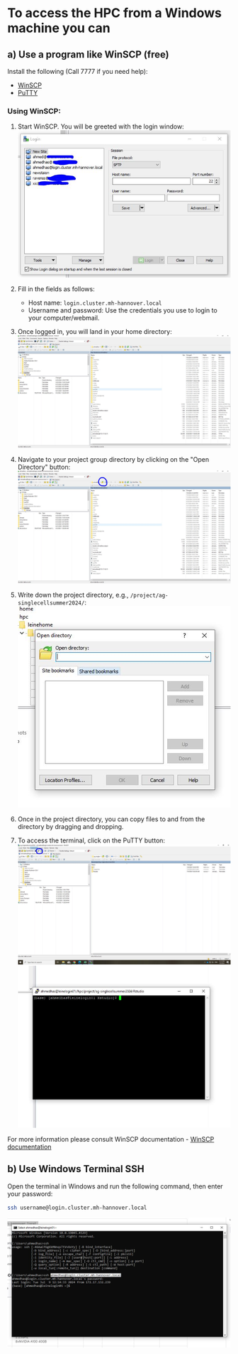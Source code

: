 # To access the HPC from a Windows machine you can

## a) Use a program like WinSCP (free)

Install the following (Call 7777 if you need help):
- [WinSCP](https://winscp.net/eng/download.php)
- [PuTTY](https://www.chiark.greenend.org.uk/~sgtatham/putty/latest.html)

### Using WinSCP:

1. Start WinSCP. You will be greeted with the login window:
![winscp 1](https://github.com/Ahmedalaraby20/MHH-bioinformatics-support-community/raw/main/assets/winscp1.JPG)
   
2. Fill in the fields as follows:
   - Host name: `login.cluster.mh-hannover.local`
   - Username and password: Use the credentials you use to login to your computer/webmail.
   
3. Once logged in, you will land in your home directory:
![winscp 2](https://github.com/Ahmedalaraby20/MHH-bioinformatics-support-community/raw/main/assets/winscp2.JPG)
   
4. Navigate to your project group directory by clicking on the "Open Directory" button:
![winscp 3](https://github.com/Ahmedalaraby20/MHH-bioinformatics-support-community/raw/main/assets/winscp3.JPG)
   
5. Write down the project directory, e.g., `/project/ag-singlecellsummer2024/`:
![winscp 4](https://github.com/Ahmedalaraby20/MHH-bioinformatics-support-community/raw/main/assets/winscp4.JPG)
   
6. Once in the project directory, you can copy files to and from the directory by dragging and dropping.

7. To access the terminal, click on the PuTTY button:
![winscp 6](https://github.com/Ahmedalaraby20/MHH-bioinformatics-support-community/raw/main/assets/winscp6.JPG)
![winscp 7](https://github.com/Ahmedalaraby20/MHH-bioinformatics-support-community/raw/main/assets/winscp7.JPG)

For more information please consult WinSCP documentation  - [WinSCP documentation](https://winscp.net/eng/docs/start)


## b) Use Windows Terminal SSH

Open the terminal in Windows and run the following command, then enter your password:
```bash
ssh username@login.cluster.mh-hannover.local
```
![Terminal 1](https://github.com/Ahmedalaraby20/MHH-bioinformatics-support-community/raw/main/assets/terminal1.JPG)

